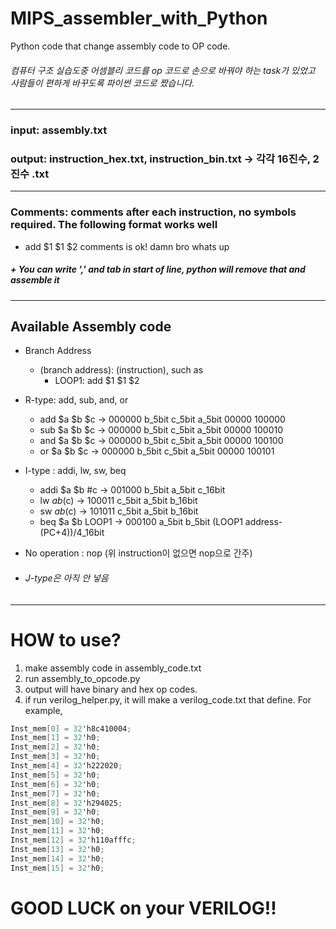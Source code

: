 # MIPS_assembler_with_Python
Python code that change assembly code to OP code.
###### 컴퓨터 구조 실습도중 어셈블리 코드를 op 코드로 손으로 바꿔야 하는 task가 있었고 사람들이 편하게 바꾸도록 파이썬 코드로 짰습니다.
--------------------------------------------------
### input:  assembly.txt
### output: instruction_hex.txt, instruction_bin.txt &rarr; 각각 16진수, 2진수 .txt
--------------------------------------------------
### Comments: comments after each instruction, no symbols required. The following format works well
* add $1 $1 $2 comments is ok! damn bro whats up
##### + You can write ',' and tab in start of line, python will remove that and assemble it
---------------------------------------------------
## Available Assembly code
- Branch Address
  * (branch address): (instruction), such as
    *  LOOP1: add $1 $1 $2 
- R-type: add, sub, and, or

  * add   $a $b $c    &rarr;  000000 b_5bit c_5bit a_5bit 00000 100000
  * sub   $a $b $c    &rarr;  000000 b_5bit c_5bit a_5bit 00000 100010
  * and   $a $b $c    &rarr;  000000 b_5bit c_5bit a_5bit 00000 100100
  * or    $a $b $c    &rarr;  000000 b_5bit c_5bit a_5bit 00000 100101

- I-type : addi, lw, sw, beq

  * addi  $a $b #c    &rarr;  001000 b_5bit a_5bit c_16bit
  * lw    $a b($c)    &rarr;  100011 c_5bit a_5bit b_16bit
  * sw    $a b($c)    &rarr;  101011 c_5bit a_5bit b_16bit
  * beq   $a $b LOOP1    &rarr;  000100 a_5bit b_5bit (LOOP1 address-(PC+4))/4_16bit

 - No operation : nop (위 instruction이 없으면 nop으로 간주)
 
 - ###### J-type은 아직 안 넣음


--------------------------------------------------------------------------
# HOW to use?
1. make assembly code in assembly_code.txt
2. run assembly_to_opcode.py
3. output will have binary and hex op codes.
4. if run verilog_helper.py, it will make a verilog_code.txt that define. For example,

```c#
Inst_mem[0] = 32'h8c410004;
Inst_mem[1] = 32'h0;
Inst_mem[2] = 32'h0;
Inst_mem[3] = 32'h0;
Inst_mem[4] = 32'h222020;
Inst_mem[5] = 32'h0;
Inst_mem[6] = 32'h0;
Inst_mem[7] = 32'h0;
Inst_mem[8] = 32'h294025;
Inst_mem[9] = 32'h0;
Inst_mem[10] = 32'h0;
Inst_mem[11] = 32'h0;
Inst_mem[12] = 32'h110afffc;
Inst_mem[13] = 32'h0;
Inst_mem[14] = 32'h0;
Inst_mem[15] = 32'h0;

```

# GOOD LUCK on your VERILOG!!
